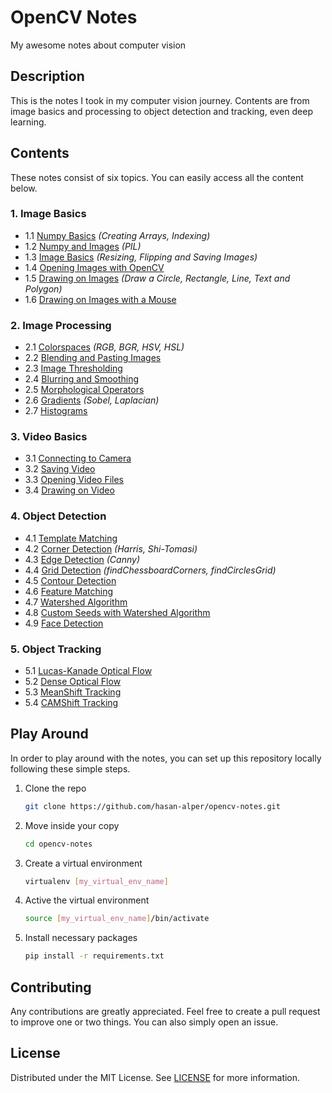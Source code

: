 # OpenCV Notes
My awesome notes about computer vision

## Description
This is the notes I took in my computer vision journey. Contents are from image basics and processing to object detection and tracking, even deep learning. 

## Contents
These notes consist of six topics. You can easily access all the content below.

### 1. Image Basics
* 1.1 [Numpy Basics](01-numpy-basics.ipynb) *(Creating Arrays, Indexing)*
* 1.2 [Numpy and Images](02-numpy-and-images.ipynb) *(PIL)*
* 1.3 [Image Basics](03-image-basics.ipynb) *(Resizing, Flipping and Saving Images)*
* 1.4 [Opening Images with OpenCV](04-opening-images-with-opencv.py) 
* 1.5 [Drawing on Images](05-drawing-on-images.ipynb) *(Draw a Circle, Rectangle, Line, Text and Polygon)*
* 1.6 [Drawing on Images with a Mouse](06-drawing-on-images-with-a-mouse.py)

### 2. Image Processing
* 2.1 [Colorspaces](07-colorspaces.ipynb) *(RGB, BGR, HSV, HSL)*
* 2.2 [Blending and Pasting Images](08-blending-and-pasting-images.ipynb)
* 2.3 [Image Thresholding](09-image-thresholding.ipynb)
* 2.4 [Blurring and Smoothing](10-blurring-and-smoothing.ipynb)
* 2.5 [Morphological Operators](11-morphological-operators.ipynb) 
* 2.6 [Gradients](12-gradients.ipynb) *(Sobel, Laplacian)*
* 2.7 [Histograms](13-histograms.ipynb)

### 3. Video Basics
* 3.1 [Connecting to Camera](14-connecting-to-camera.py)
* 3.2 [Saving Video](15-saving-video.py)
* 3.3 [Opening Video Files](16-opening-video-files.py)
* 3.4 [Drawing on Video](17-drawing-on-video.py)

### 4. Object Detection
* 4.1 [Template Matching](18-template-matching.ipynb)
* 4.2 [Corner Detection](19-corner-detection.ipynb) *(Harris, Shi-Tomasi)*
* 4.3 [Edge Detection](20-edge-detection.ipynb) *(Canny)*
* 4.4 [Grid Detection](21-grid-detection.ipynb) *(findChessboardCorners, findCirclesGrid)*
* 4.5 [Contour Detection](22-contour-detection.ipynb)
* 4.6 [Feature Matching](23-feature-matching.ipynb)
* 4.7 [Watershed Algorithm](24-watershed-algorithm.ipynb)
* 4.8 [Custom Seeds with Watershed Algorithm](25-custom-seeds-with-watershed-algorithm.py)
* 4.9 [Face Detection](26-face-detection.ipynb)

### 5. Object Tracking
* 5.1 [Lucas-Kanade Optical Flow](27-lucas-kanade-optical-flow.py)
* 5.2 [Dense Optical Flow](28-dense-optical-flow.py)
* 5.3 [MeanShift Tracking](29-meanshift-tracking.py)
* 5.4 [CAMShift Tracking](30-camshift-tracking.py)

## Play Around
In order to play around with the notes, you can set up this repository locally following these simple steps.

1. Clone the repo
    ```sh
    git clone https://github.com/hasan-alper/opencv-notes.git
    ```
2. Move inside your copy
    ```sh
    cd opencv-notes
    ```
3. Create a virtual environment
    ```sh
    virtualenv [my_virtual_env_name]
    ```
4. Active the virtual environment
    ```sh
    source [my_virtual_env_name]/bin/activate
    ```
5. Install necessary packages
    ```sh
    pip install -r requirements.txt
    ```

     
## Contributing

Any contributions are greatly appreciated. Feel free to create a pull request to improve one or two things. You can also simply open an issue.

## License

Distributed under the MIT License. See [LICENSE](LICENSE) for more information.